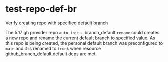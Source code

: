 # test-repo-def-br

Verify creating repo with specified default branch

The 5.17 gh provider repo `auto_init` + branch_default `rename` could creates a new repo and rename
the current default branch to specified value. As this repo is being created, the personal default
branch was preconfigured to `main` and it is renamed to `trunk` when resource github_branch_default.default
deps are met.
